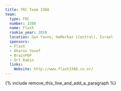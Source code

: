 ```yaml
---
title: FRC Team 3388
team:
  type: FRC
  number: 3388
  name: Flash
  rookie_year: 2010
  location: Gan Yavne, HaMerkaz (Central), Israel
  sponsors:
  - Flash
  - Aharon Yosef
  - BrainPOP
  - Ort Rabin
  links:
    Website: http://www.flash3388.co.nr/
---
```


{% include remove_this_line_and_add_a_paragraph %}